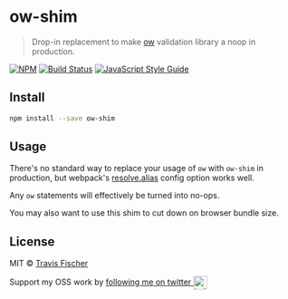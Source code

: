 # ow-shim

> Drop-in replacement to make [ow](https://github.com/sindresorhus/ow) validation library a noop in production.

[![NPM](https://img.shields.io/npm/v/ow-shim.svg)](https://www.npmjs.com/package/ow-shim) [![Build Status](https://travis-ci.com/transitive-bullshit/ow-shim.svg?branch=master)](https://travis-ci.com/transitive-bullshit/ow-shim) [![JavaScript Style Guide](https://img.shields.io/badge/code_style-standard-brightgreen.svg)](https://standardjs.com)

## Install

```bash
npm install --save ow-shim
```

## Usage

There's no standard way to replace your usage of `ow` with `ow-shim` in production, but webpack's [resolve.alias](https://webpack.js.org/configuration/resolve/#resolve-alias) config option works well.

Any `ow` statements will effectively be turned into no-ops.

You may also want to use this shim to cut down on browser bundle size.

## License

MIT © [Travis Fischer](https://github.com/transitive-bullshit)

Support my OSS work by <a href="https://twitter.com/transitive_bs">following me on twitter <img src="https://storage.googleapis.com/saasify-assets/twitter-logo.svg" alt="twitter" height="24px" align="center"></a>
